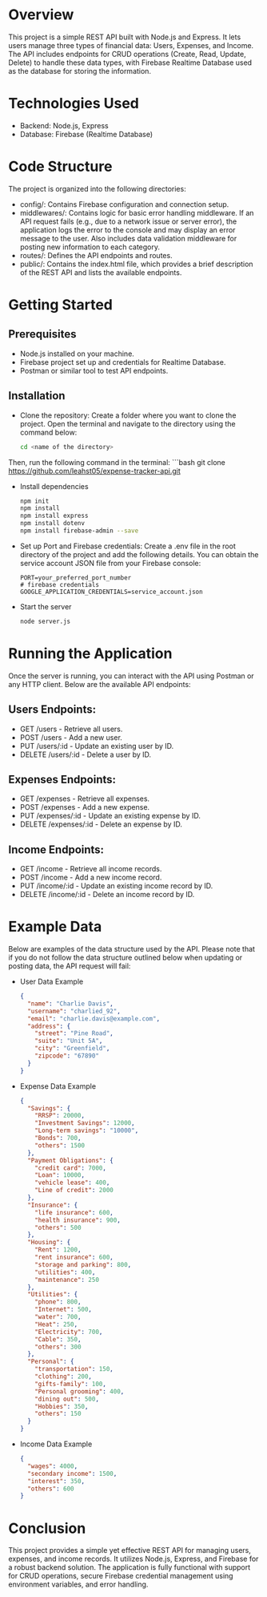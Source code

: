 # Overview
This project is a simple REST API built with Node.js and Express. It lets users manage three types of financial data: Users, Expenses, and Income. The API includes endpoints for CRUD operations (Create, Read, Update, Delete) to handle these data types, with Firebase Realtime Database used as the database for storing the information. 

# Technologies Used
- Backend: Node.js, Express
- Database: Firebase (Realtime Database)

# Code Structure
The project is organized into the following directories:
- config/: Contains Firebase configuration and connection setup.
- middlewares/: Contains logic for basic error handling middleware. If an API request fails (e.g., due to a network issue or server error), the application logs the error to the console and may display an error message to the user. Also includes data validation middleware for posting new information to each category.
- routes/: Defines the API endpoints and routes.
- public/: Contains the index.html file, which provides a brief description of the REST API and lists the available endpoints.

# Getting Started
## Prerequisites
- Node.js installed on your machine.
- Firebase project set up and credentials for Realtime Database.
- Postman or similar tool to test API endpoints.

## Installation
- Clone the repository:
Create a folder where you want to clone the project.
Open the terminal and navigate to the directory using the command below:
    ```bash
    cd <name of the directory>

Then, run the following command in the terminal:
     ```bash
     git clone https://github.com/leahst05/expense-tracker-api.git
  
- Install dependencies
  ```bash
  npm init
  npm install
  npm install express
  npm install dotenv
  npm install firebase-admin --save

- Set up Port and Firebase credentials:
Create a .env file in the root directory of the project and add the following details. You can obtain the service account JSON file from your Firebase console:
  ```env
  PORT=your_preferred_port_number
  # firebase credentials
  GOOGLE_APPLICATION_CREDENTIALS=service_account.json

- Start the server
  ```bash
  node server.js

# Running the Application
Once the server is running, you can interact with the API using Postman or any HTTP client. Below are the available API endpoints:
## Users Endpoints:
- GET /users - Retrieve all users.
- POST /users - Add a new user.
- PUT /users/:id - Update an existing user by ID.
- DELETE /users/:id - Delete a user by ID.
  
## Expenses Endpoints:
- GET /expenses - Retrieve all expenses.
- POST /expenses - Add a new expense.
- PUT /expenses/:id - Update an existing expense by ID.
- DELETE /expenses/:id - Delete an expense by ID.

## Income Endpoints:
- GET /income - Retrieve all income records.
- POST /income - Add a new income record.
- PUT /income/:id - Update an existing income record by ID.
- DELETE /income/:id - Delete an income record by ID.

# Example Data
Below are examples of the data structure used by the API. Please note that if you do not follow the data structure outlined below when updating or posting data, the API request will fail:

- User Data Example
  ```json
  {
    "name": "Charlie Davis",
    "username": "charlied_92",
    "email": "charlie.davis@example.com",
    "address": {
      "street": "Pine Road",
      "suite": "Unit 5A",
      "city": "Greenfield",
      "zipcode": "67890"
    }
  }

- Expense Data Example
  ```json
  {
    "Savings": {
      "RRSP": 20000,
      "Investment Savings": 12000,
      "Long-term savings": "10000",
      "Bonds": 700,
      "others": 1500
    },
    "Payment Obligations": {
      "credit card": 7000,
      "Loan": 10000,
      "vehicle lease": 400,
      "Line of credit": 2000
    },
    "Insurance": {
      "life insurance": 600,
      "health insurance": 900,
      "others": 500
    },
    "Housing": {
      "Rent": 1200,
      "rent insurance": 600,
      "storage and parking": 800,
      "utilities": 400,
      "maintenance": 250
    },
    "Utilities": {
      "phone": 800,
      "Internet": 500,
      "water": 700,
      "Heat": 250,
      "Electricity": 700,
      "Cable": 350,
      "others": 300
    },
    "Personal": {
      "transportation": 150,
      "clothing": 200,
      "gifts-family": 100,
      "Personal grooming": 400,
      "dining out": 500,
      "Hobbies": 350,
      "others": 150
    }
  }

- Income Data Example
  ```json
  {
    "wages": 4000,
    "secondary income": 1500,
    "interest": 350,
    "others": 600
  }

# Conclusion
This project provides a simple yet effective REST API for managing users, expenses, and income records. It utilizes Node.js, Express, and Firebase for a robust backend solution. The application is fully functional with support for CRUD operations, secure Firebase credential management using environment variables, and error handling.
